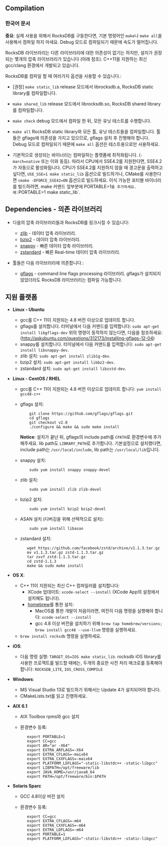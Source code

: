 ## Compilation

### 한국어 문서

**중요**: 실제 사용을 위해서 RocksDB를 구동한다면, 기본 명령어인
`make`나 `make all`을 사용해서 컴파일 하지 마세요. Debug 모드로 컴파일되기 때문에 속도가 떨어집니다.

RocksDB 라이브러리는 다른 라이브러리에 대한 의존성이 없기는 하지만,
설치가 권장되는 몇개의 압축 라이브러리가 있습니다 (아래 참조). 
C++11을 지원하는 최신 gcc/clang 환경에서 개발되고 있습니다. 

RocksDB를 컴파일 할 때 여러가지 옵션을 사용할 수 있습니다.:

* [권장] `make static_lib` release 모드에서 librocksdb.a, RocksDB static library를 컴파일합니다.

* `make shared_lib` release 모드에서 librocksdb.so, RocksDB shared library를 컴파일합니다.

* `make check` debug 모드에서 컴파일 한 뒤, 모든 유닛 테스트를 수행합니다.

* `make all` RocksDB static library와 모든 툴, 유닛 테스트들을 컴파일합니다.
툴들은 gflags에 의존성을 가지고 있으므로, gflags 설치 후 진행해야 합니다.
Debug 모드로 컴파일되기 때문에 `make all` 옵션은 테스트용으로만 사용하세요.

* 기본적으로 생성되는 바이너리는 컴파일하는 플랫폼에 최적화됩니다.
(`-march=native` 또는 이와 동등). 따라서 CPU에서 SSE4.2를 지원한다면, SSE4.2가 자동으로 활성화됩니다.
CPU가 SSE4.2를 지원하지 않을 때 경고문을 출력하고 싶다면, `USE_SSE=1 make static_lib` 옵션으로 빌드하거나,
CMake를 사용한다면 `cmake -DFORCE_SSE42=ON` 옵션으로 빌드하세요. 
이식 가능한 포터블 바이너리를 빌드하려면, make 커맨드 앞부분에 PORTABLE=1`을 추가하세요.
예:`PORTABLE=1 make static_lib`.

## Dependencies - 의존 라이브러리

* 다음의 압축 라이브러리들과 RocksDB를 링크시킬 수 있습니다:
  - [zlib](http://www.zlib.net/) - 데이터 압축 라이브러리.
  - [bzip2](http://www.bzip.org/) - 데이터 압축 라이브러리.
  - [snappy](http://google.github.io/snappy/) - 빠른 데이터 압축 라이브러리.
  - [zstandard](http://www.zstd.net) - 빠른 Real-time 데이터 압축 라이브러리.

* 툴들은 다음 라이브러리에 의존합니다.:
  - [gflags](https://gflags.github.io/gflags/) - command line flags processing 라이브러리. 
      gflags가 설치되지 않았더라도 RocksDB 라이브러리는 컴파일 가능합니다.

## 지원 플랫폼

* **Linux - Ubuntu**
    * gcc를 C++ 11이 지원되는 4.8 버전 이상으로 업데이트 합니다.
    * gflags를 설치합니다. 터미널에서 다음 커맨드를 입력합니다: `sudo apt-get install libgflags-dev`
      위의 명령이 동작하지 않는다면, 다음을 참조하세요:
      (http://askubuntu.com/questions/312173/installing-gflags-12-04)
    * snappy를 설치합니다. 터미널에서 다음 커맨드를 입력합니다:
      `sudo apt-get install libsnappy-dev`.
    * zlib 설치: `sudo apt-get install zlib1g-dev`.
    * bzip2 설치: `sudo apt-get install libbz2-dev`.
    * zstandard 설치: `sudo apt-get install libzstd-dev`.

* **Linux - CentOS / RHEL**
    * gcc를 C++ 11이 지원되는 4.8 버전 이상으로 업데이트 합니다:
      `yum install gcc48-c++`
    * gflags 설치:

              git clone https://github.com/gflags/gflags.git
              cd gflags
              git checkout v2.0
              ./configure && make && sudo make install

      **Notice**: 설치가 끝난 뒤, gflags의 include path를 `CPATH`로 환경변수에 추가해주세요. 
      lib path도 `LIBRARY_PATH`로 추가합니다. 기본설정으로 설치했다면, include path는 `/usr/local/include`,
      lib path는 `/usr/local/lib`입니다.

    * snappy 설치:

              sudo yum install snappy snappy-devel

    * zlib 설치:

              sudo yum install zlib zlib-devel

    * bzip2 설치:

              sudo yum install bzip2 bzip2-devel

    * ASAN 설치 (디버깅을 위해 선택적으로 설치):

              sudo yum install libasan

    * zstandard 설치:

             wget https://github.com/facebook/zstd/archive/v1.1.3.tar.gz
             mv v1.1.3.tar.gz zstd-1.1.3.tar.gz
             tar zxvf zstd-1.1.3.tar.gz
             cd zstd-1.1.3
             make && sudo make install

* **OS X**:
    * C++ 11이 지원되는 최신 C++ 컴파일러를 설치합니다:
        * XCode 업데이트: `xcode-select --install` (XCode App의 설정에서 설치해도 됩니다).
        * [homebrew](http://brew.sh/)를 통한 설치:
            * MacOS를 통한 개발이 처음이라면, 여전히 다음 명령을 실행해야 합니다: `xcode-select --install`
            * gcc 4.8 이상 버전을 설치하기 위해 `brew tap homebrew/versions; brew install gcc48 --use-llvm` 명령을 실행하세요.
    * `brew install rocksdb` 명령을 실행하세요.

* **iOS**:
  * 다음 명령 실행: `TARGET_OS=IOS make static_lib`. 
  rocksdb iOS library를 사용한 프로젝트를 빌드할 때에는, 두개의 중요한 사전 처리 매크로를 등록해야 합니다:
  `ROCKSDB_LITE`, `IOS_CROSS_COMPILE`

* **Windows**:
  * MS Visual Studio 13로 빌드하기 위해서는 Update 4가 설치되어야 합니다.
  * CMakeLists.txt를 읽고 진행하세요.

* **AIX 6.1**
    * AIX Toolbox rpms와 gcc 설치
    * 환경변수 등록:
  
             export PORTABLE=1
             export CC=gcc
             export AR="ar -X64"
             export EXTRA_ARFLAGS=-X64
             export EXTRA_CFLAGS=-maix64
             export EXTRA_CXXFLAGS=-maix64
             export PLATFORM_LDFLAGS="-static-libstdc++ -static-libgcc"
             export LIBPATH=/opt/freeware/lib
             export JAVA_HOME=/usr/java8_64
             export PATH=/opt/freeware/bin:$PATH
  
* **Solaris Sparc**
    * GCC 4.8이상 버전 설치
    * 환경변수 등록:

             export CC=gcc
             export EXTRA_CFLAGS=-m64
             export EXTRA_CXXFLAGS=-m64
             export EXTRA_LDFLAGS=-m64
             export PORTABLE=1
             export PLATFORM_LDFLAGS="-static-libstdc++ -static-libgcc"

